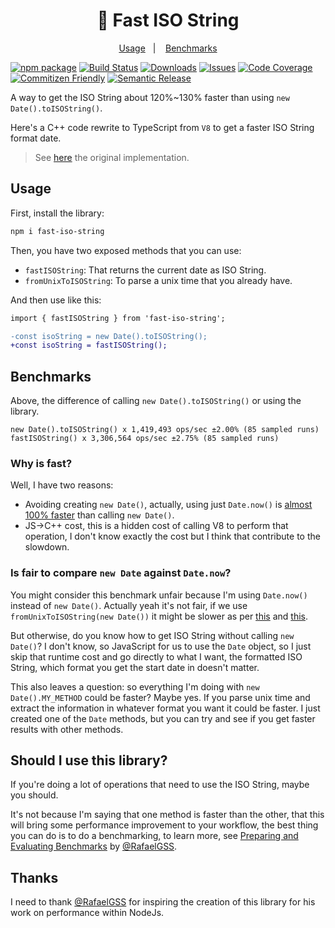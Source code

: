 <h1 align="center">
  🚀 Fast ISO String
</h1>

<p align="center">
  <a href="#usage">Usage</a>&nbsp;&nbsp;&nbsp;|&nbsp;&nbsp;&nbsp;
  <a href="#benchmark">Benchmarks</a>
</p>

[![npm package][npm-img]][npm-url]
[![Build Status][build-img]][build-url]
[![Downloads][downloads-img]][downloads-url]
[![Issues][issues-img]][issues-url]
[![Code Coverage][codecov-img]][codecov-url]
[![Commitizen Friendly][commitizen-img]][commitizen-url]
[![Semantic Release][semantic-release-img]][semantic-release-url]

A way to get the ISO String about 120%~130% faster than using `new Date().toISOString()`.

Here's a C++ code rewrite to TypeScript from `V8` to get a faster ISO String format date.

> See [here](https://chromium.googlesource.com/v8/v8/+/6d706ae3a0153cf0272760132b775ae06ef13b1a/src/date.cc#81) the original implementation.

## Usage

First, install the library:

```bash
npm i fast-iso-string
```

Then, you have two exposed methods that you can use:

- `fastISOString`: That returns the current date as ISO String.
- `fromUnixToISOString`: To parse a unix time that you already have.

And then use like this:

```diff
import { fastISOString } from 'fast-iso-string';

-const isoString = new Date().toISOString();
+const isoString = fastISOString();
```

## Benchmarks

Above, the difference of calling `new Date().toISOString()` or using the library.

```
new Date().toISOString() x 1,419,493 ops/sec ±2.00% (85 sampled runs)
fastISOString() x 3,306,564 ops/sec ±2.75% (85 sampled runs)
```

### Why is fast?

Well, I have two reasons:

- Avoiding creating `new Date()`, actually, using just `Date.now()` is [almost 100% faster](https://github.com/RafaelGSS/nodejs-bench-operations/blob/b037b1d262d3c495429f9bb8216ed5215e70a395/v19/RESULTS-v19_4_0.md#date-format-mmddyyyy) than calling `new Date()`.
- JS->C++ cost, this is a hidden cost of calling V8 to perform that operation, I don't know exactly the cost but I think that contribute to the slowdown.

### Is fair to compare `new Date` against `Date.now`?

You might consider this benchmark unfair because I'm using `Date.now()` instead of `new Date()`. Actually yeah it's not fair, if we use `fromUnixToISOString(new Date())` it might be slower as per [this](https://github.com/RafaelGSS/nodejs-bench-operations/blob/b34c4abef4edefd7c2b5c346de05df36a4b86692/v16/RESULTS-v16_18_0.md) and [this](https://github.com/RafaelGSS/nodejs-bench-operations/blob/b34c4abef4edefd7c2b5c346de05df36a4b818692/v8_RES_0_mTS).

But otherwise, do you know how to get ISO String without calling `new Date()`? I don't know, so JavaScript for us to use the `Date` object, so I just skip that runtime cost and go directly to what I want, the formatted ISO String, which format you get the start date in doesn't matter.

This also leaves a question: so everything I'm doing with `new Date().MY_METHOD` could be faster? Maybe yes. If you parse unix time and extract the information in whatever format you want it could be faster. I just created one of the `Date` methods, but you can try and see if you get faster results with other methods.


## Should I use this library?

If you're doing a lot of operations that need to use the ISO String, maybe you should.

It's not because I'm saying that one method is faster than the other, that this will bring some performance improvement to your workflow, the best thing you can do is to do a benchmarking, to learn more, see [Preparing and Evaluating Benchmarks](https://blog.rafaelgss.com.br/preparing-and-evaluating-benchmarks) by [@RafaelGSS](https://github.com/RafaelGSS).

## Thanks

I need to thank [@RafaelGSS](https://github.com/RafaelGSS) for inspiring the creation of this library for his work on performance within NodeJs.

[build-img]:https://github.com/H4ad/fast-iso-string/actions/workflows/release.yml/badge.svg

[build-url]:https://github.com/H4ad/fast-iso-string/actions/workflows/release.yml

[downloads-img]:https://img.shields.io/npm/dt/@h4ad/fast-iso-string

[downloads-url]:https://www.npmtrends.com/fast-iso-string

[npm-img]:https://img.shields.io/npm/v/fast-iso-string

[npm-url]:https://www.npmjs.com/package/fast-iso-string

[issues-img]:https://img.shields.io/github/issues/H4ad/fast-iso-string

[issues-url]:https://github.com/H4ad/fast-iso-string/issues

[codecov-img]:https://codecov.io/gh/H4ad/fast-iso-string/branch/master/graph/badge.svg

[codecov-url]:https://codecov.io/gh/H4ad/fast-iso-string

[semantic-release-img]:https://img.shields.io/badge/%20%20%F0%9F%93%A6%F0%9F%9A%80-semantic--release-e10079.svg

[semantic-release-url]:https://github.com/semantic-release/semantic-release

[commitizen-img]:https://img.shields.io/badge/commitizen-friendly-brightgreen.svg

[commitizen-url]:http://commitizen.github.io/cz-cli/
